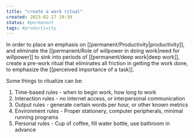 ```yaml
---
title: "create a work ritual"
created: 2023-02-17 19:39
status: #permanent
tags: #productivity 
---
```


In order to place an emphasis on [[permanent/Productivity|productivity]], and eliminate the [[permanent/Role of willpower in doing work|need for willpower]] to sink into periods of [[permanent/deep work|deep work]], create a pre-work ritual that eliminates all friction in getting the work done, to emphasize the [[perceived importance of a task]].

Some things to ritualize can be:

1. Time-based rules - when to begin work, how long to work
2. Interaction rules - no internet access, or interpersonal communication
3. Output rules - generate certain words per hour, or other known metrics
4. Environment rules - Proper stationery, computer peripherals, minimal running programs
5. Personal rules - Cup of coffee, fill water bottle, use bathroom in advance